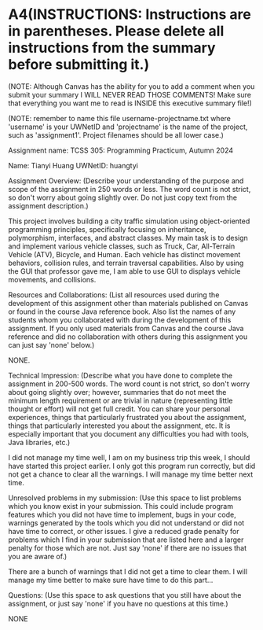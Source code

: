 # A4(INSTRUCTIONS: Instructions are in parentheses. Please delete all instructions from the summary before submitting it.)


(NOTE: Although Canvas has the ability for you to add a comment when you submit your summary I WILL NEVER READ THOSE COMMENTS! Make sure that everything you want me to read is INSIDE this executive summary file!)


(NOTE: remember to name this file username-projectname.txt where 'username' is your UWNetID and 'projectname' is the name of the project, such as 'assignment1'. Project filenames should be all lower case.)

Assignment name: 
TCSS 305: Programming Practicum, Autumn 2024

Name: Tianyi Huang
UWNetID: huangtyi


Assignment Overview:
(Describe your understanding of the purpose and scope of the assignment in 250 words or less. The word count is not strict, so don't worry about going slightly over. Do not just copy text from the assignment description.)

This project involves building a city traffic simulation using object-oriented programming principles, specifically focusing on inheritance, polymorphism, interfaces, and abstract classes. My main task is to design and implement various vehicle classes, such as Truck, Car, All-Terrain Vehicle (ATV), Bicycle, and Human. Each vehicle has distinct movement behaviors, collision rules, and terrain traversal capabilities. Also by using the GUI that professor gave me, I am able to use GUI to displays vehicle movements, and collisions.

Resources and Collaborations:
(List all resources used during the development of this assignment other than materials published on Canvas or found in the course Java reference book.
Also list the names of any students whom you collaborated with during the development of this assignment.
If you only used materials from Canvas and the course Java reference and did no collaboration with others during this assignment you can just say 'none' below.)

NONE.


Technical Impression:
(Describe what you have done to complete the assignment in 200-500 words. The word count is not strict, so don't worry about going slightly over; however, summaries that do not meet the minimum length requirement or are trivial in nature (representing little thought or effort) will not get full credit. You can share your personal experiences, things that particularly frustrated you about the assignment, things that particularly interested you about the assignment, etc. It is especially important that you document any difficulties you had with tools, Java libraries, etc.)

I did not manage my time well, I am on my business trip this week, I should have started this project earlier. I only got this program run correctly, but did not get a chance to clear all the warnings. I will manage my time better next time. 


Unresolved problems in my submission:
(Use this space to list problems which you know exist in your submission. This could include program features which you did not have time to implement, bugs in your code, warnings generated by the tools which you did not understand or did not have time to correct, or other issues. I give a reduced grade penalty for problems which I find in your submission that are listed here and a larger penalty for those which are not. Just say 'none' if there are no issues that you are aware of.) 

There are a bunch of warnings that I did not get a time to clear them. I will manage my time better to make sure have time to do this part...


Questions:
(Use this space to ask questions that you still have about the assignment, or just say 'none' if you have no questions at this time.)

NONE


